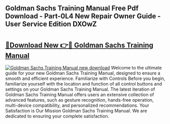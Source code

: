## Goldman Sachs Training Manual Free Pdf Download - Part-0L4 New Repair Owner Guide - User Service Edition DXOwZ

# <h2><a href="http://bc77051.oget.top/?id=Goldman+Sachs+Training+Manual">🔗Download New 👉🔴 Goldman Sachs Training Manual</a></h2>

[![Goldman Sachs Training Manual new download](https://i.imgur.com/5g1atiW.png)](http://bc77051.oget.top/?id=Goldman+Sachs+Training+Manual)
Welcome to the ultimate guide for your new Goldman Sachs Training Manual, designed to ensure a smooth and efficient experience. Familiarize with Controls Before you begin, familiarize yourself with the location and function of all control buttons and settings on your Goldman Sachs Training Manual. The latest iteration of Goldman Sachs Training Manual offers users an extensive collection of advanced features, such as gesture recognition, hands-free operation, multi-device compatibility, and personalized recommendations. Your Satisfaction is Our Mission Goldman Sachs Training Manual. We are dedicated to ensuring your complete satisfaction.
